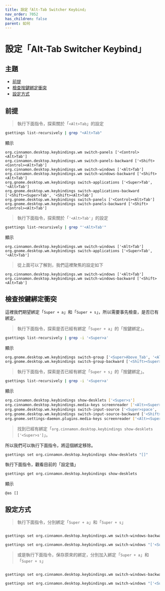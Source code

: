 ```yaml
---
title: 設定「Alt-Tab Switcher Keybind」
nav_order: 7052
has_children: false
parent: 如何
---
```



# 設定「Alt-Tab Switcher Keybind」




## 主題

* [前提](#前提)
* [檢查按鍵綁定衝突](#檢查按鍵綁定衝突)
* [設定方式](#設定方式)




## 前提

> 執行下面指令，探索關於「`<Alt>Tab`」的設定

``` sh
gsettings list-recursively | grep "<Alt>Tab"
```

顯示

```
org.cinnamon.desktop.keybindings.wm switch-panels ['<Control><Alt>Tab']
org.cinnamon.desktop.keybindings.wm switch-panels-backward ['<Shift><Control><Alt>Tab']
org.cinnamon.desktop.keybindings.wm switch-windows ['<Alt>Tab']
org.cinnamon.desktop.keybindings.wm switch-windows-backward ['<Shift><Alt>Tab']
org.gnome.desktop.wm.keybindings switch-applications ['<Super>Tab', '<Alt>Tab']
org.gnome.desktop.wm.keybindings switch-applications-backward ['<Shift><Super>Tab', '<Shift><Alt>Tab']
org.gnome.desktop.wm.keybindings switch-panels ['<Control><Alt>Tab']
org.gnome.desktop.wm.keybindings switch-panels-backward ['<Shift><Control><Alt>Tab']
```


> 執行下面指令，探索關於「`'<Alt>Tab'`」的設定

``` sh
gsettings list-recursively | grep "'<Alt>Tab'"
```

顯示

```
org.cinnamon.desktop.keybindings.wm switch-windows ['<Alt>Tab']
org.gnome.desktop.wm.keybindings switch-applications ['<Super>Tab', '<Alt>Tab']
```

> 從上面可以了解到，我們這裡聚焦的設定如下

```
org.cinnamon.desktop.keybindings.wm switch-windows ['<Alt>Tab']
org.cinnamon.desktop.keybindings.wm switch-windows-backward ['<Shift><Alt>Tab']
```




## 檢查按鍵綁定衝突

這裡我們期望綁定「`Super + a`」和「`Super + s`」，所以需要事先檢查，是否已有綁定。

> 執行下面指令，探索是否已經有綁定「`Super + a`」的「按鍵綁定」。

``` sh
gsettings list-recursively | grep -i '<Super>a'
```

顯示

``` sh
org.gnome.desktop.wm.keybindings switch-group ['<Super>Above_Tab', '<Alt>Above_Tab']
org.gnome.desktop.wm.keybindings switch-group-backward ['<Shift><Super>Above_Tab', '<Shift><Alt>Above_Tab']
```



> 執行下面指令，探索是否已經有綁定「`Super + s`」的「按鍵綁定」。

``` sh
gsettings list-recursively | grep -i '<Super>a'
```

顯示

``` sh
org.cinnamon.desktop.keybindings show-desklets ['<Super>s']
org.cinnamon.desktop.keybindings.media-keys screenreader ['<Alt><Super>s']
org.gnome.desktop.wm.keybindings switch-input-source ['<Super>space', 'XF86Keyboard']
org.gnome.desktop.wm.keybindings switch-input-source-backward ['<Shift><Super>space', '<Shift>XF86Keyboard']
org.gnome.settings-daemon.plugins.media-keys screenreader ['<Alt><Super>s']
```

> 找到已經有綁定「`org.cinnamon.desktop.keybindings show-desklets ['<Super>s']`」。

所以我們可以執行下面指令，將這個綁定移除。

``` sh
gsettings set org.cinnamon.desktop.keybindings show-desklets "[]"
```

執行下面指令，觀看目前的「設定值」

``` sh
gsettings get org.cinnamon.desktop.keybindings show-desklets
```

顯示

```
@as []
```




## 設定方式

> 執行下面指令，分別綁定「`Super + a`」和「`Super + s`」

``` sh

gsettings set org.cinnamon.desktop.keybindings.wm switch-windows-backward "['<Super>a']"

gsettings set org.cinnamon.desktop.keybindings.wm switch-windows "['<Super>s']"

```


> 或是執行下面指令，保存原來的綁定，分別加入綁定「`Super + a`」和「`Super + s`」

``` sh

gsettings set org.cinnamon.desktop.keybindings.wm switch-windows-backward "['<Super>a', '<Shift><Alt>Tab']"

gsettings set org.cinnamon.desktop.keybindings.wm switch-windows "['<Super>s', '<Alt>Tab']"

```
